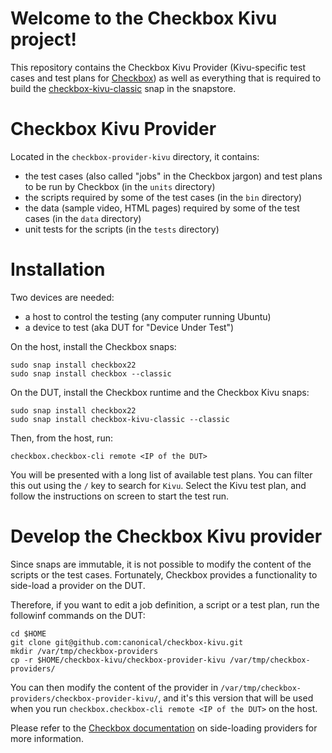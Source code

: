 # Welcome to the Checkbox Kivu project!

This repository contains the Checkbox Kivu Provider (Kivu-specific test cases and test plans for [Checkbox]) as well as everything that is required to build the [checkbox-kivu-classic] snap in the snapstore.

# Checkbox Kivu Provider

Located in the `checkbox-provider-kivu` directory, it contains:

- the test cases (also called "jobs" in the Checkbox jargon) and test plans to be run by Checkbox (in the `units` directory)
- the scripts required by some of the test cases (in the `bin` directory)
- the data (sample video, HTML pages) required by some of the test cases (in the `data` directory)
- unit tests for the scripts (in the `tests` directory)

# Installation

Two devices are needed:

- a host to control the testing (any computer running Ubuntu)
- a device to test (aka DUT for "Device Under Test")

On the host, install the Checkbox snaps:

```shell
sudo snap install checkbox22
sudo snap install checkbox --classic
```

On the DUT, install the Checkbox runtime and the Checkbox Kivu snaps:

```shell
sudo snap install checkbox22
sudo snap install checkbox-kivu-classic --classic
```

Then, from the host, run:

```shell
checkbox.checkbox-cli remote <IP of the DUT>
```

You will be presented with a long list of available test plans. You can filter this out using the `/` key to search for `Kivu`. Select the Kivu test plan, and follow the instructions on screen to start the test run.

# Develop the Checkbox Kivu provider

Since snaps are immutable, it is not possible to modify the content of the scripts or the test cases. Fortunately, Checkbox provides a functionality to side-load a provider on the DUT.

Therefore, if you want to edit a job definition, a script or a test plan, run the followinf commands on the DUT:

```shell
cd $HOME
git clone git@github.com:canonical/checkbox-kivu.git
mkdir /var/tmp/checkbox-providers
cp -r $HOME/checkbox-kivu/checkbox-provider-kivu /var/tmp/checkbox-providers/
```

You can then modify the content of the provider in `/var/tmp/checkbox-providers/checkbox-provider-kivu/`, and it's this version that will be used when you run `checkbox.checkbox-cli remote <IP of the DUT>` on the host.

Please refer to the [Checkbox documentation] on side-loading providers for more information.

[Checkbox]: https://checkbox.readthedocs.io/
[checkbox-kivu-classic]: https://snapcraft.io/checkbox-kivu-classic
[Checkbox documentation]: https://checkbox.readthedocs.io/en/latest/side-loading.html